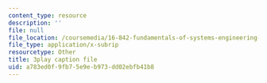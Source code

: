 ```yaml
---
content_type: resource
description: ''
file: null
file_location: /coursemedia/16-842-fundamentals-of-systems-engineering-fall-2015/a783ed0f9fb75e9eb973dd02ebfb41b8_-Km2237G0P8.vtt
file_type: application/x-subrip
resourcetype: Other
title: 3play caption file
uid: a783ed0f-9fb7-5e9e-b973-dd02ebfb41b8
---
```

